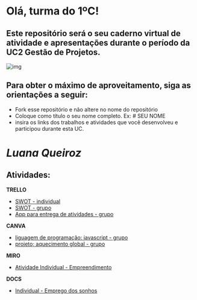 # Olá, turma do 1ºC! 
## Este repositório será o seu caderno virtual de atividade e apresentações durante o período da UC2 Gestão de Projetos. 

![img](https://blog.acelerato.com/wp-content/uploads/2020/08/5-beneficios-da-gesta%CC%83o-de-projetos-para-a-sua-empresa-1200x640.png)

## Para obter o máximo de aproveitamento, siga as orientações a seguir:

- Fork esse repositório e não altere no nome do repositório
- Coloque como título o seu nome completo. Ex: # SEU NOME
- insira os links dos trabalhos e atividades que você desenvolveu e participou durante esta UC.

# _Luana Queiroz_

## Atividades: 
**TRELLO**
- [SWOT - individual](https://trello.com/invite/b/pDQLz2CP/ATTI37a77b13c7ce23f44895c41beef118c09F217059/luana-queiroz)
- [SWOT - grupo](https://trello.com/invite/b/pDQLz2CP/ATTI37a77b13c7ce23f44895c41beef118c09F217059/luana-queiroz)
- [App para entrega de atividades - grupo](https://trello.com/invite/b/FNEcOPRI/ATTIf6a6d5e3a1b8e78c32702926da579a8e377DC7B2/trabalho-em-grupo)

**CANVA**
- [liguagem de programação: javascript - grupo](https://www.canva.com/design/DAGEjcwsWQw/oLc2Cb0vagBMyZSGDPg4ug/edit?utm_content=DAGEjcwsWQw&utm_campaign=designshare&utm_medium=link2&utm_source=sharebutton)
- [ projeto; aquecimento global - grupo](https://www.canva.com/design/DAGC38ucRMQ/fH-9GaF5vZwT2X9-wlIXVw/edit?utm_content=DAGC38ucRMQ&utm_campaign=designshare&utm_medium=link2&utm_source=sharebutton)

**MIRO**
- [Atividade Individual - Empreendimento](https://miro.com/welcomeonboard/NTFadVFUZDJaYmltZ2xsa1R1NklhZm9vclFRS2VjNzFDZUNyZTlpMkxINFp4VUNaMGN1bHhEVmRlTnpjNUZCc3wzNDU4NzY0NTg4OTk0MTc0OTA0fDI=?share_link_id=3186720406540)


**DOCS**
- [ Individual - Emprego dos sonhos](https://docs.google.com/document/d/1rw7kGvO5vT4BEe66pBQHn0W0aO-u6bnDLps1jTU4IBI/edit?usp=drivesdk)
